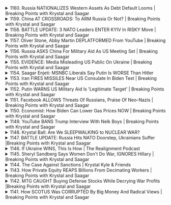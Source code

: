<details>
<summary>1160. Russia NATIONALIZES Western Assets As Debt Default Looms | Breaking Points with Krystal and Saagar</summary><br>

<a href="https://www.youtube.com/watch?v=YlRvTrSvv7k" target="_blank">
    <img src="https://img.youtube.com/vi/YlRvTrSvv7k/maxresdefault.jpg" 
        alt="[Youtube]" width="200">
</a>

# Russia NATIONALIZES Western Assets As Debt Default Looms | Breaking Points with Krystal and Saagar


</details>

<details>
<summary>1159. China AT CROSSROADS: To ARM Russia Or Not? | Breaking Points with Krystal and Saagar</summary><br>

<a href="https://www.youtube.com/watch?v=XdUOL7njITM" target="_blank">
    <img src="https://img.youtube.com/vi/XdUOL7njITM/maxresdefault.jpg" 
        alt="[Youtube]" width="200">
</a>

# China AT CROSSROADS: To ARM Russia Or Not? | Breaking Points with Krystal and Saagar


</details>

<details>
<summary>1158. BATTLE UPDATE: 3 NATO Leaders ENTER KYIV In RISKY Move | Breaking Points with Krystal and Saagar</summary><br>

<a href="https://www.youtube.com/watch?v=WHwQtMYDu70" target="_blank">
    <img src="https://img.youtube.com/vi/WHwQtMYDu70/maxresdefault.jpg" 
        alt="[Youtube]" width="200">
</a>

# BATTLE UPDATE: 3 NATO Leaders ENTER KYIV In RISKY Move | Breaking Points with Krystal and Saagar


</details>

<details>
<summary>1157. Oliver Stone, Abby Martin DEPLATFORMED From YouTube | Breaking Points with Krystal and Saagar</summary><br>

<a href="https://www.youtube.com/watch?v=r_Z9MvUulpI" target="_blank">
    <img src="https://img.youtube.com/vi/r_Z9MvUulpI/maxresdefault.jpg" 
        alt="[Youtube]" width="200">
</a>

# Oliver Stone, Abby Martin DEPLATFORMED From YouTube | Breaking Points with Krystal and Saagar


</details>

<details>
<summary>1156. Russia ASKS China For Military Aid As US Meeting Set | Breaking Points with Krystal and Saagar</summary><br>

<a href="https://www.youtube.com/watch?v=j95w8G9x4Lw" target="_blank">
    <img src="https://img.youtube.com/vi/j95w8G9x4Lw/maxresdefault.jpg" 
        alt="[Youtube]" width="200">
</a>

# Russia ASKS China For Military Aid As US Meeting Set | Breaking Points with Krystal and Saagar


</details>

<details>
<summary>1155. EVIDENCE: Media Misleading US Public On Ukraine | Breaking Points with Krystal and Saagar</summary><br>

<a href="https://www.youtube.com/watch?v=vNkmJtTdJ68" target="_blank">
    <img src="https://img.youtube.com/vi/vNkmJtTdJ68/maxresdefault.jpg" 
        alt="[Youtube]" width="200">
</a>

# EVIDENCE: Media Misleading US Public On Ukraine | Breaking Points with Krystal and Saagar


</details>

<details>
<summary>1154. Saagar Enjeti: MSNBC Liberals Say Putin Is WORSE Than Hitler</summary><br>

<a href="https://www.youtube.com/watch?v=xPwBZZ8Qjmo" target="_blank">
    <img src="https://img.youtube.com/vi/xPwBZZ8Qjmo/maxresdefault.jpg" 
        alt="[Youtube]" width="200">
</a>

# Saagar Enjeti: MSNBC Liberals Say Putin Is WORSE Than Hitler


</details>

<details>
<summary>1153. Iran FIRES MISSILES Near US Consulate In Biden Test | Breaking Points with Krystal and Saagar</summary><br>

<a href="https://www.youtube.com/watch?v=j_7m_DaWm8E" target="_blank">
    <img src="https://img.youtube.com/vi/j_7m_DaWm8E/maxresdefault.jpg" 
        alt="[Youtube]" width="200">
</a>

# Iran FIRES MISSILES Near US Consulate In Biden Test | Breaking Points with Krystal and Saagar


</details>

<details>
<summary>1152. Putin WARNS US Military Aid Is 'Legitimate Target' | Breaking Points with Krystal and Saagar</summary><br>

<a href="https://www.youtube.com/watch?v=ws2OV-SWm-U" target="_blank">
    <img src="https://img.youtube.com/vi/ws2OV-SWm-U/maxresdefault.jpg" 
        alt="[Youtube]" width="200">
</a>

# Putin WARNS US Military Aid Is 'Legitimate Target' | Breaking Points with Krystal and Saagar


</details>

<details>
<summary>1151. Facebook ALLOWS Threats Of Russians, Praise Of Neo-Nazis | Breaking Points with Krystal and Saagar</summary><br>

<a href="https://www.youtube.com/watch?v=V_iIMFIy-eY" target="_blank">
    <img src="https://img.youtube.com/vi/V_iIMFIy-eY/maxresdefault.jpg" 
        alt="[Youtube]" width="200">
</a>

# Facebook ALLOWS Threats Of Russians, Praise Of Neo-Nazis | Breaking Points with Krystal and Saagar


</details>

<details>
<summary>1150. Economist: How Biden Can Lower Gas Prices NOW | Breaking Points with Krystal and Saagar</summary><br>

<a href="https://www.youtube.com/watch?v=FjqTKbu83YY" target="_blank">
    <img src="https://img.youtube.com/vi/FjqTKbu83YY/maxresdefault.jpg" 
        alt="[Youtube]" width="200">
</a>

# Economist: How Biden Can Lower Gas Prices NOW | Breaking Points with Krystal and Saagar


</details>

<details>
<summary>1149. YouTube BANS Trump Interview With Nelk Boys | Breaking Points with Krystal and Saagar</summary><br>

<a href="https://www.youtube.com/watch?v=8vVVZX3uf-0" target="_blank">
    <img src="https://img.youtube.com/vi/8vVVZX3uf-0/maxresdefault.jpg" 
        alt="[Youtube]" width="200">
</a>

# YouTube BANS Trump Interview With Nelk Boys | Breaking Points with Krystal and Saagar


</details>

<details>
<summary>1148. Krystal Ball: Are We SLEEPWALKING to NUCLEAR WAR?</summary><br>

<a href="https://www.youtube.com/watch?v=5J-GxaboRPc" target="_blank">
    <img src="https://img.youtube.com/vi/5J-GxaboRPc/maxresdefault.jpg" 
        alt="[Youtube]" width="200">
</a>

# Krystal Ball: Are We SLEEPWALKING to NUCLEAR WAR?


</details>

<details>
<summary>1147. BATTLE UPDATE: Russia Hits NATO Doorstep, Ukrainians Suffer |Breaking Points with Krystal and Saagar</summary><br>

<a href="https://www.youtube.com/watch?v=k48mtEDEdS0" target="_blank">
    <img src="https://img.youtube.com/vi/k48mtEDEdS0/maxresdefault.jpg" 
        alt="[Youtube]" width="200">
</a>

# BATTLE UPDATE: Russia Hits NATO Doorstep, Ukrainians Suffer |Breaking Points with Krystal and Saagar


</details>

<details>
<summary>1146. If Ukraine WINS, This Is How | The Realignment Podcast</summary><br>

<a href="https://www.youtube.com/watch?v=dhBahJkHBRE" target="_blank">
    <img src="https://img.youtube.com/vi/dhBahJkHBRE/maxresdefault.jpg" 
        alt="[Youtube]" width="200">
</a>

# If Ukraine WINS, This Is How | The Realignment Podcast


</details>

<details>
<summary>1145. Sheryl Sandberg Says Women Don't Do War, IGNORES Hillary | Breaking Points with Krystal and Saagar</summary><br>

<a href="https://www.youtube.com/watch?v=wVC3Cgtj9rc" target="_blank">
    <img src="https://img.youtube.com/vi/wVC3Cgtj9rc/maxresdefault.jpg" 
        alt="[Youtube]" width="200">
</a>

# Sheryl Sandberg Says Women Don't Do War, IGNORES Hillary | Breaking Points with Krystal and Saagar


</details>

<details>
<summary>1144. The Case Against Sanctions | Krystal Kyle & Friends</summary><br>

<a href="https://www.youtube.com/watch?v=1mYI6DSoa-c" target="_blank">
    <img src="https://img.youtube.com/vi/1mYI6DSoa-c/maxresdefault.jpg" 
        alt="[Youtube]" width="200">
</a>

# The Case Against Sanctions | Krystal Kyle & Friends


</details>

<details>
<summary>1143. How Private Equity REAPS Billions From Decimating Workers | Breaking Points with Krystal and Saagar</summary><br>

<a href="https://www.youtube.com/watch?v=N1pC4aNf9eY" target="_blank">
    <img src="https://img.youtube.com/vi/N1pC4aNf9eY/maxresdefault.jpg" 
        alt="[Youtube]" width="200">
</a>

# How Private Equity REAPS Billions From Decimating Workers | Breaking Points with Krystal and Saagar


</details>

<details>
<summary>1142. MTG CAUGHT Buying Defense Stocks While Decrying War Profits |Breaking Points with Krystal and Saagar</summary><br>

<a href="https://www.youtube.com/watch?v=VjuAe3UOcYg" target="_blank">
    <img src="https://img.youtube.com/vi/VjuAe3UOcYg/maxresdefault.jpg" 
        alt="[Youtube]" width="200">
</a>

# MTG CAUGHT Buying Defense Stocks While Decrying War Profits |Breaking Points with Krystal and Saagar


</details>

<details>
<summary>1141. How SCOTUS Was CORRUPTED By Big Money And Radical Views | Breaking Points with Krystal and Saagar</summary><br>

<a href="https://www.youtube.com/watch?v=YDJbQB2STrU" target="_blank">
    <img src="https://img.youtube.com/vi/YDJbQB2STrU/maxresdefault.jpg" 
        alt="[Youtube]" width="200">
</a>

# How SCOTUS Was CORRUPTED By Big Money And Radical Views | Breaking Points with Krystal and Saagar


</details>

